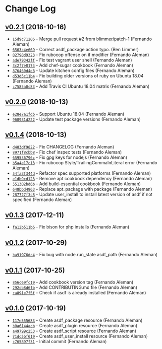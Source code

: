 Change Log
==================================================

[v0.2.1](https://github.com/asdf-chef/asdf/tree/v0.2.1) (2018-10-16)
--------------------------------------------------
* [`15d9c71206`](https://github.com/asdf-chef/asdf/commit/15d9c71206) - Merge pull request #2 from blimmer/patch-1 (Fernando Aleman)
* [`6563c4e669`](https://github.com/asdf-chef/asdf/commit/6563c4e669) - Correct asdf_package action typo. (Ben Limmer)
* [`02798d9323`](https://github.com/asdf-chef/asdf/commit/02798d9323) - Fix rubocop offense on if modifier (Fernando Aleman)
* [`ade79342ff`](https://github.com/asdf-chef/asdf/commit/ade79342ff) - Fix test vagrant user shell (Fernando Aleman)
* [`3c2f7e8174`](https://github.com/asdf-chef/asdf/commit/3c2f7e8174) - Add chef-sugar cookbook (Fernando Aleman)
* [`876460d4d8`](https://github.com/asdf-chef/asdf/commit/876460d4d8) - Update kitchen config files (Fernando Aleman)
* [`d53d5c11b4`](https://github.com/asdf-chef/asdf/commit/d53d5c11b4) - Fix building older versions of ruby on Ubuntu 18.04 (Fernando Aleman)
* [`c7585a0c83`](https://github.com/asdf-chef/asdf/commit/c7585a0c83) - Add Travis CI Ubuntu 18.04 matrix (Fernando Aleman)

[v0.2.0](https://github.com/asdf-chef/asdf/tree/v0.2.0) (2018-10-13)
--------------------------------------------------
* [`e28e7a1fdb`](https://github.com/asdf-chef/asdf/commit/e28e7a1fdb) - Support Ubuntu 18.04 (Fernando Aleman)
* [`960931d222`](https://github.com/asdf-chef/asdf/commit/960931d222) - Update test package versions (Fernando Aleman)

[v0.1.4](https://github.com/asdf-chef/asdf/tree/v0.1.4) (2018-10-13)
--------------------------------------------------
* [`d483df9822`](https://github.com/asdf-chef/asdf/commit/d483df9822) - Fix CHANGELOG (Fernando Aleman)
* [`8971f8cbb8`](https://github.com/asdf-chef/asdf/commit/8971f8cbb8) - Fix chef inspec tests (Fernando Aleman)
* [`659536796c`](https://github.com/asdf-chef/asdf/commit/659536796c) - Fix gpg keys for nodejs (Fernando Aleman)
* [`b5a4e17c13`](https://github.com/asdf-chef/asdf/commit/b5a4e17c13) - Fix rubocop Style/TrailingCommaInLiteral error (Fernando Aleman)
* [`54fa3f344d`](https://github.com/asdf-chef/asdf/commit/54fa3f344d) - Refactor spec supported platforms (Fernando Aleman)
* [`e1db9cd123`](https://github.com/asdf-chef/asdf/commit/e1db9cd123) - Remove apt cookbook dependency (Fernando Aleman)
* [`551302bd6b`](https://github.com/asdf-chef/asdf/commit/551302bd6b) - Add build-essential cookbook (Fernando Aleman)
* [`648bbd4963`](https://github.com/asdf-chef/asdf/commit/648bbd4963) - Replace apt_package with package (Fernando Aleman)
* [`287727f3c8`](https://github.com/asdf-chef/asdf/commit/287727f3c8) - Update user_install to install latest version of asdf if not specified (Fernando Aleman)

[v0.1.3](https://github.com/asdf-chef/asdf/tree/v0.1.3) (2017-12-11)
--------------------------------------------------
* [`fa12b511b6`](https://github.com/asdf-chef/asdf/commit/fa12b511b6) - Fix bison for php installs (Fernando Aleman)

[v0.1.2](https://github.com/asdf-chef/asdf/tree/v0.1.2) (2017-10-29)
--------------------------------------------------
* [`ba91976dc4`](https://github.com/asdf-chef/asdf/commit/ba91976dc4) - Fix bug with node.run_state asdf_path (Fernando Aleman)

[v0.1.1](https://github.com/asdf-chef/asdf/tree/v0.1.1) (2017-10-25)
--------------------------------------------------
* [`856c69fc19`](https://github.com/asdf-chef/asdf/commit/856c69fc19) - Add cookbook version tag (Fernando Aleman)
* [`292cb8d6fb`](https://github.com/asdf-chef/asdf/commit/292cb8d6fb) - Add CONTRIBUTING.md file (Fernando Aleman)
* [`ca891e7f5f`](https://github.com/asdf-chef/asdf/commit/ca891e7f5f) - Check if asdf is already installed (Fernando Aleman)

[v0.1.0](https://github.com/asdf-chef/asdf/tree/v0.1.0) (2017-10-19)
--------------------------------------------------
* [`117e555683`](https://github.com/asdf-chef/asdf/commit/117e555683) - Create asdf_package resource (Fernando Aleman)
* [`b0a6144acb`](https://github.com/asdf-chef/asdf/commit/b0a6144acb) - Create asdf_plugin resource (Fernando Aleman)
* [`a49799c253`](https://github.com/asdf-chef/asdf/commit/a49799c253) - Create asdf_script resource (Fernando Aleman)
* [`71dc5bf619`](https://github.com/asdf-chef/asdf/commit/71dc5bf619) - Create asdf_user_install resource (Fernando Aleman)
* [`c765897f31`](https://github.com/asdf-chef/asdf/commit/c765897f31) - Initial commit (Fernando Aleman)
